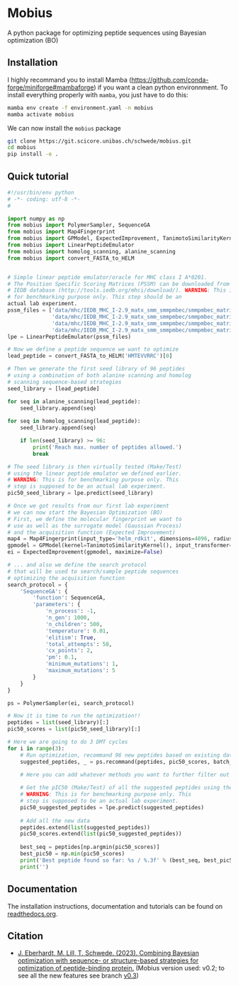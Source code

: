 # Mobius

A python package for optimizing peptide sequences using Bayesian optimization (BO)

## Installation

I highly recommand you to install Mamba (https://github.com/conda-forge/miniforge#mambaforge) if you want a clean python environnment. To install everything properly with `mamba`, you just have to do this:

```bash
mamba env create -f environment.yaml -n mobius
mamba activate mobius
```

We can now install the `mobius` package
```bash
git clone https://git.scicore.unibas.ch/schwede/mobius.git
cd mobius
pip install -e .
```

## Quick tutorial

```python
#!/usr/bin/env python
# -*- coding: utf-8 -*-
#

import numpy as np
from mobius import PolymerSampler, SequenceGA
from mobius import Map4Fingerprint
from mobius import GPModel, ExpectedImprovement, TanimotoSimilarityKernel
from mobius import LinearPeptideEmulator
from mobius import homolog_scanning, alanine_scanning
from mobius import convert_FASTA_to_HELM


# Simple linear peptide emulator/oracle for MHC class I A*0201. 
# The Position Specific Scoring Matrices (PSSM) can be downloaded from the 
# IEDB database (http://tools.iedb.org/mhci/download/). WARNING: This is 
# for benchmarking purpose only. This step should be an 
actual lab experiment.
pssm_files = ['data/mhc/IEDB_MHC_I-2.9_matx_smm_smmpmbec/smmpmbec_matrix/HLA-A-02:01-8.txt',
              'data/mhc/IEDB_MHC_I-2.9_matx_smm_smmpmbec/smmpmbec_matrix/HLA-A-02:01-9.txt',
              'data/mhc/IEDB_MHC_I-2.9_matx_smm_smmpmbec/smmpmbec_matrix/HLA-A-02:01-10.txt',
              'data/mhc/IEDB_MHC_I-2.9_matx_smm_smmpmbec/smmpmbec_matrix/HLA-A-02:01-11.txt']
lpe = LinearPeptideEmulator(pssm_files)

# Now we define a peptide sequence we want to optimize
lead_peptide = convert_FASTA_to_HELM('HMTEVVRRC')[0]

# Then we generate the first seed library of 96 peptides 
# using a combination of both alanine scanning and homolog 
# scanning sequence-based strategies
seed_library = [lead_peptide]

for seq in alanine_scanning(lead_peptide):
    seed_library.append(seq)
    
for seq in homolog_scanning(lead_peptide):
    seed_library.append(seq)

    if len(seed_library) >= 96:
        print('Reach max. number of peptides allowed.')
        break

# The seed library is then virtually tested (Make/Test)
# using the linear peptide emulator we defined earlier.
# WARNING: This is for benchmarking purpose only. This 
# step is supposed to be an actual lab experiment.
pic50_seed_library = lpe.predict(seed_library)

# Once we got results from our first lab experiment
# we can now start the Bayesian Optimization (BO)
# First, we define the molecular fingerprint we want to
# use as well as the surrogate model (Gaussian Process)
# and the acquisition function (Expected Improvement)
map4 = Map4Fingerprint(input_type='helm_rdkit', dimensions=4096, radius=1)
gpmodel = GPModel(kernel=TanimotoSimilarityKernel(), input_transformer=map4)
ei = ExpectedImprovement(gpmodel, maximize=False)

# ... and also we define the search protocol
# that will be used to search/sample peptide sequences
# optimizing the acquisition function
search_protocol = {
    'SequenceGA': {
        'function': SequenceGA,
        'parameters': {
            'n_process': -1,
            'n_gen': 1000,
            'n_children': 500,
            'temperature': 0.01,
            'elitism': True,
            'total_attempts': 50,
            'cx_points': 2,
            'pm': 0.1,
            'minimum_mutations': 1,
            'maximum_mutations': 5
        }
    }
}

ps = PolymerSampler(ei, search_protocol)

# Now it is time to run the optimization!!
peptides = list(seed_library)[:]
pic50_scores = list(pic50_seed_library)[:]

# Here we are going to do 3 DMT cycles
for i in range(3):
    # Run optimization, recommand 96 new peptides based on existing data
    suggested_peptides, _ = ps.recommand(peptides, pic50_scores, batch_size=96)

    # Here you can add whatever methods you want to further filter out peptides
    
    # Get the pIC50 (Make/Test) of all the suggested peptides using the MHC emulator
    # WARNING: This is for benchmarking purpose only. This 
    # step is supposed to be an actual lab experiment.
    pic50_suggested_peptides = lpe.predict(suggested_peptides)
    
    # Add all the new data
    peptides.extend(list(suggested_peptides))
    pic50_scores.extend(list(pic50_suggested_peptides))
    
    best_seq = peptides[np.argmin(pic50_scores)]
    best_pic50 = np.min(pic50_scores)
    print('Best peptide found so far: %s / %.3f' % (best_seq, best_pic50))
    print('')
```

## Documentation

The installation instructions, documentation and tutorials can be found on [readthedocs.org](https://mobius.readthedocs.io/en/master/).

## Citation

* [J. Eberhardt, M. Lill, T. Schwede. (2023). Combining Bayesian optimization with sequence- or structure-based strategies for optimization of peptide-binding protein.](https://doi.org/10.26434/chemrxiv-2023-b7l81) (Mobius version used: v0.2; to see all the new features see branch [v0.3](https://git.scicore.unibas.ch/schwede/mobius/-/tree/v0.3?ref_type=heads))
